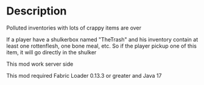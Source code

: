 # Description

Polluted inventories with lots of crappy items are over

If a player have a shulkerbox named "TheTrash" and his inventory contain at least one rottenflesh, one bone meal, etc.
So if the player pickup one of this item, it will go directly in the shulker

This mod work server side

This mod required Fabric Loader 0.13.3 or greater and Java 17
